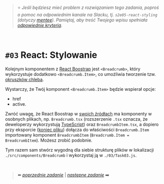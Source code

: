 > :star: *Jeśli będziesz mieć problem z rozwiązaniem tego zadania, poproś o pomoc na odpowiednim kanale na Slacku, tj. `s2e05-react-styling` (dotyczy [mentee](https://devmentor.pl/mentoring-javascript/)). Pamiętaj, aby treść Twojego wpisu spełniała [odpowiednie kryteria](https://devmentor.pl/jak-prosic-o-pomoc/).*

&nbsp;

# `#03` React: Stylowanie

Kolejnym komponentem z [React Boostrap](https://react-bootstrap.github.io/docs/components/breadcrumb/) jest `<Breadcrumb>`, który wykorzystuje dodatkowo `<Breadcrumb.Item>`, co umożliwia tworzenie tzw. [okruszków chleba](https://pl.wikipedia.org/wiki/Okruszki_chleba_%28nawigacja%29).

Wystarczy, że Twój komponent `<Breadcrumb.Item>` będzie wspierał opcje:
* href
* active.

Zwróć uwagę, że React Boostrap w [swoich źródłach](https://github.com/react-bootstrap/react-bootstrap/tree/master/src) ma komponenty w osobnych plikach, np. `Breadcrumb.tsx` (rozszerzenie `.tsx` oznacza, że deweloperzy wykorzystują [TypeScript](https://pl.wikipedia.org/wiki/TypeScript)) oraz `BreadcrumbItem.tsx`, a dopiero przy eksporcie ([koniec pliku](https://github.com/react-bootstrap/react-bootstrap/blob/master/src/Breadcrumb.tsx)) dołącza do właściwości `Breadcrumb.Item` importowany komponent `BreadcrumbItem` (`Breadcrumb.Item = BreadcrumbItem`). Możesz zrobić podobnie.

Tym razem sam stwórz wygodną dla siebie strukturę plików w lokalizacji `./src/components/Breadcrumb` i wykorzystaj ją w `./03/Task03.js`.

&nbsp;


> :arrow_left: [*poprzednie zadanie*](./../02) | [*następne zadanie*](./../04) :arrow_right:
